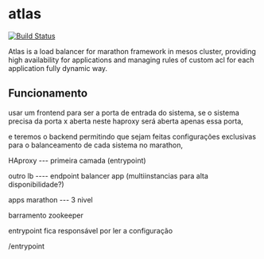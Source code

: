 # atlas

[![Build Status](https://travis-ci.org/aexoti/atlas.svg)](https://travis-ci.org/aexoti/atlas)

Atlas is a load balancer for marathon framework in mesos cluster, providing high availability for applications and managing rules of custom acl for each application fully dynamic way. 


## Funcionamento ##

usar um frontend para ser a porta de entrada do sistema, se o sistema precisa da porta x aberta neste haproxy será aberta apenas essa porta,

e teremos o backend permitindo que sejam feitas configurações exclusivas para o balanceamento de cada sistema no marathon,

HAproxy --- primeira camada (entrypoint)

outro lb ---- endpoint balancer app (multiinstancias para alta disponibilidade?)

apps marathon  --- 3 nivel 



barramento zookeeper

entrypoint fica responsável por ler a configuração

/entrypoint 



